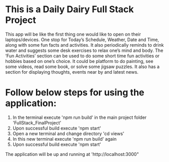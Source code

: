 # This is a Daily Dairy Full Stack Project

This app will be like the first thing one would like to open on their laptops/devices. One stop for Today’s Schedule, Weather, Date and Time, along with some fun facts and activities. It also periodically reminds to drink water and suggests some desk exercises to relax one’s mind and body. The ‘Fun Activities’ section can be used to do some short time fun activities or hobbies based on one’s choice. It could be platform to do painting, see some videos, read some book, or solve some jigsaw puzzles. It also has a section for displaying thoughts, events near by and latest news.


# Follow below steps for using the application:

1. In the terminal execute 'npm run build' in the main project folder 'FullStack_FinalProject'
2. Upon successful build execute 'npm start'
3. Open a new terminal and change directory 'cd views'
4. In this new terminal execute 'npm run build' again
5. Upon successful build execute 'npm start'

The application will be up and running at 'http://localhost:3000"
